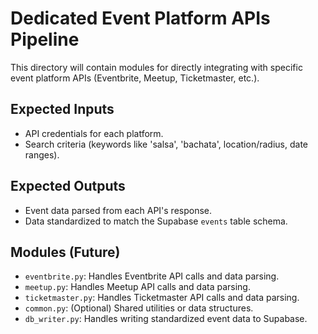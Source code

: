 # Dedicated Event Platform APIs Pipeline

This directory will contain modules for directly integrating with specific event platform APIs (Eventbrite, Meetup, Ticketmaster, etc.).

## Expected Inputs

- API credentials for each platform.
- Search criteria (keywords like 'salsa', 'bachata', location/radius, date ranges).

## Expected Outputs

- Event data parsed from each API's response.
- Data standardized to match the Supabase `events` table schema.

## Modules (Future)

- `eventbrite.py`: Handles Eventbrite API calls and data parsing.
- `meetup.py`: Handles Meetup API calls and data parsing.
- `ticketmaster.py`: Handles Ticketmaster API calls and data parsing.
- `common.py`: (Optional) Shared utilities or data structures.
- `db_writer.py`: Handles writing standardized event data to Supabase. 